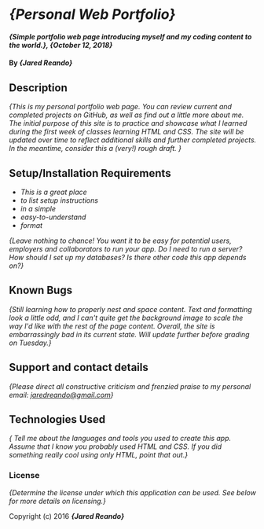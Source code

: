 # _{Personal Web Portfolio}_

#### _{Simple portfolio web page introducing myself and my coding content to the world.}, {October 12, 2018}_

#### By _**{Jared Reando}**_

## Description

_{This is my personal portfolio web page. You can review current and completed projects on GitHub, as well as find out a little more about me. The initial purpose of this site is to practice and showcase what I learned during the first week of classes learning HTML and CSS. The site will be updated over time to reflect additional skills and further completed projects. In the meantime, consider this a (very!) rough draft.  }_

## Setup/Installation Requirements

* _This is a great place_
* _to list setup instructions_
* _in a simple_
* _easy-to-understand_
* _format_

_{Leave nothing to chance! You want it to be easy for potential users, employers and collaborators to run your app. Do I need to run a server? How should I set up my databases? Is there other code this app depends on?}_

## Known Bugs

_{Still learning how to properly nest and space content. Text and formatting look a little odd, and I can't quite get the background image to scale the way I'd like with the rest of the page content. Overall, the site is embarrassingly bad in its current state. Will update further before grading on Tuesday.}_

## Support and contact details

_{Please direct all constructive criticism and frenzied praise to my personal email: jaredreando@gmail.com}_

## Technologies Used

_{
  Tell me about the languages and tools you used to create this app. Assume that I know you probably used HTML and CSS. If you did something really cool using only HTML, point that out.}_

### License

*{Determine the license under which this application can be used.  See below for more details on licensing.}*

Copyright (c) 2016 **_{Jared Reando}_**
